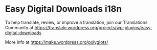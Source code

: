#  Easy Digital Downloads i18n #

  To help translate, review, or improve a translation, join our Translations Community at
  https://translate.wordpress.org/projects/wp-plugins/easy-digital-downloads

  More info at https://make.wordpress.org/polyglots/

